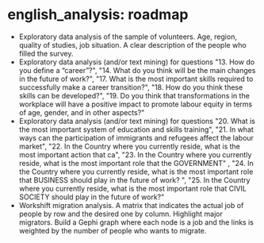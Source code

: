 # english_analysis: roadmap
- Exploratory data analysis of the sample of volunteers. Age, region, quality of studies, job situation. A clear description of the people who filled the survey.
- Exploratory data analysis (and/or text mining) for questions "13. How do you define a “career”?", "14. What do you think will be the main changes in the future of work?", "17. What is the most important skills required to successfully make a career transition?", "18. How do you think these skills can be developed?", "19. Do you think that transformations in the workplace will have a positive impact to promote labour equity in terms of age, gender, and in other aspects?"
- Exploratory data analysis (and/or text mining) for questions "20. What is the most important system of education and skills training", "21. In what ways can the participation of immigrants and refugees affect the labour market", "22. In the Country where you currently reside, what is the most important action that ca", "23. In the Country where you currently reside, what is the most important role that the GOVERNMENT" , "24. In the Country where you currently reside, what is the most important role that  BUSINESS should play in the future of work? ", "25. In the Country where you currently reside, what is the most important role that CIVIL SOCIETY should play in the future of work?"
- Workshift migration analysis. A matrix that indicates the actual job of people by row and the desired one by column. Highlight major migrators. Build a Gephi graph where each node is a job and the links is weighted by the number of people who wants to migrate.

